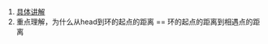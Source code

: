 1. [具体讲解](https://www.cnblogs.com/hiddenfox/p/3408931.html)
2. 重点理解，为什么从head到环的起点的距离 == 环的起点的距离到相遇点的距离
